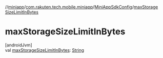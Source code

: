 //[miniapp](../../../index.md)/[com.rakuten.tech.mobile.miniapp](../index.md)/[MiniAppSdkConfig](index.md)/[maxStorageSizeLimitInBytes](max-storage-size-limit-in-bytes.md)

# maxStorageSizeLimitInBytes

[androidJvm]\
val [maxStorageSizeLimitInBytes](max-storage-size-limit-in-bytes.md): [String](https://kotlinlang.org/api/latest/jvm/stdlib/kotlin/-string/index.html)
